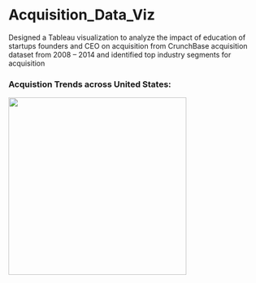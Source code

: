 # Acquisition_Data_Viz

Designed a Tableau visualization to analyze the impact of education of startups founders and CEO on acquisition  from CrunchBase acquisition dataset from 2008 – 2014 and identified top industry segments for acquisition 

### Acquistion Trends across United States:
<img src="US_overview.jpeg" style="height:350px" style="width:350px">
